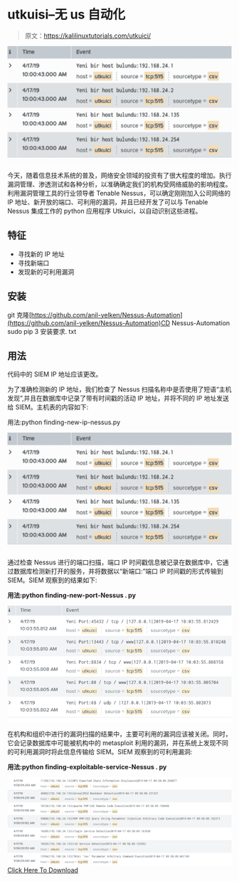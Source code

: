 # utkuisi–无 us 自动化

> 原文：<https://kalilinuxtutorials.com/utkuici/>

[![](img//b28bbec040ba241382c269788e705162.png)](https://blogger.googleusercontent.com/img/b/R29vZ2xl/AVvXsEiA1hu1X8FkDcncDZFQchWYolD0smi85Oj2-4JtQVJOTi7rtJSQJ6PrHfPcOpzdD56N1E8Znab5w9L93l4gXC2zfthFA6ltbwQN2UTOWZWI5UPAqecsLRfDW5ZGStfZipDUbmqIcNkVxtMoL1TufGiX0oW2GwT-5hrqs5t3PwqSjfjvdJMrQzV15_fV/s728/Utkuici-1.png)

今天，随着信息技术系统的普及，网络安全领域的投资有了很大程度的增加。执行漏洞管理、渗透测试和各种分析，以准确确定我们的机构受网络威胁的影响程度。利用漏洞管理工具的行业领导者 Tenable Nessus，可以确定刚刚加入公司网络的 IP 地址、新开放的端口、可利用的漏洞，并且已经开发了可以与 Tenable Nessus 集成工作的 python 应用程序 Utkuici，以自动识别这些进程。

## 特征

*   寻找新的 IP 地址
*   寻找新端口
*   发现新的可利用漏洞

## 安装

git 克隆[https://github.com/anil-yelken/Nessus-Automation](https://github.com/anil-yelken/Nessus-Automation)CD Nessus-Automation sudo pip 3 安装要求. txt

## 用法

代码中的 SIEM IP 地址应该更改。

为了准确检测新的 IP 地址，我们检查了 Nessus 扫描名称中是否使用了短语“主机发现”,并且在数据库中记录了带有时间戳的活动 IP 地址，并将不同的 IP 地址发送给 SIEM。主机表的内容如下:

用法:python finding-new-ip-nessus.py

![](img//b28bbec040ba241382c269788e705162.png)

通过检查 Nessus 进行的端口扫描，端口 IP 时间戳信息被记录在数据库中，它通过数据库检测新打开的服务，并将数据以“新端口:”端口 IP 时间戳的形式传输到 SIEM。SIEM 观察到的结果如下:

**用法:python finding-new-port-Nessus . py**

![](img//0c07424a25288f42ffec77f5d881ba0d.png)

在机构和组织中进行的漏洞扫描的结果中，主要可利用的漏洞应该被关闭。同时，它会记录数据库中可能被机构中的 metasploit 利用的漏洞，并在系统上发现不同的可利用漏洞时将此信息传输给 SIEM。SIEM 观察到的可利用漏洞:

**用法:python finding-exploitable-service-Nessus . py**

![](img//501d0a6fe4b291092a00dfdb9afa19f6.png)[Click Here To Download](https://github.com/anil-yelken/Nessus-Automation)